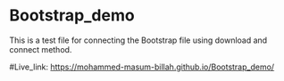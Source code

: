 # Bootstrap_demo
This is a test file for connecting the Bootstrap file using download and connect method.

#Live_link:
https://mohammed-masum-billah.github.io/Bootstrap_demo/

